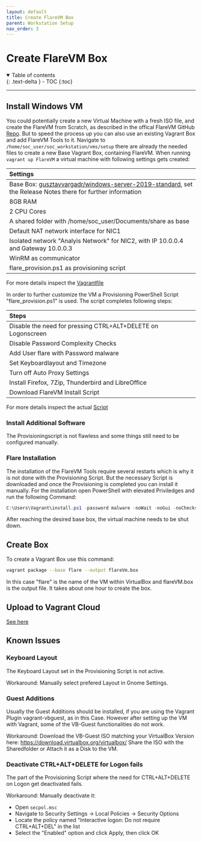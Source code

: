 ```yaml
---
layout: default
title: Create FlareVM Box
parent: Workstation Setup
nav_order: 3
---
```


# Create FlareVM Box

<details open markdown="block">
  <summary>
    Table of contents
  </summary>
  {: .text-delta }
- TOC
{:toc}
</details>

---

## Install Windows VM

You could potentially create a new Virtual Machine with a fresh ISO file, and create the FlareVM from Scratch, as described in the offical FlareVM GitHub [Repo](https://github.com/mandiant/flare-vm). But to speed the process up you can also use an existing Vagrant Box and add FlareVM Tools to it.
Navigate to `/home/soc_user/soc_workstation/vms/setup` there are already the needed files to create a new Base Vagrant Box, containing FlareVM.
When running `vagrant up FlareVM` a virtual machine with following settings gets created:

| Settings |
|:------------|
| Base Box: [gusztavvargadr/windows-server-2019-standard](https://app.vagrantup.com/gusztavvargadr/boxes/windows-server-2019-standard), set the Release Notes there for further information |
| 8GB RAM |
| 2 CPU Cores |
| A shared folder with /home/soc_user/Documents/share as base |
| Default NAT network interface for NIC1 |
| Isolated network "Analyis Network" for NIC2, with IP 10.0.0.4 and Gateway 10.0.0.3 |
| WinRM as communicator |
| flare_provision.ps1 as provisioning script |

For more details inspect the [Vagrantfile](https://github.com/stretfordStart/soc_workstation/blob/ad7ce2186f62ce61a45d1bbf7dcc4a703061ae25/vms/setup/Vagrantfile)

In order to further customize the VM a Provisioning PowerShell Script "flare_provision.ps1" is used.
The script completes following steps:

| Steps |
|:------------|
| Disable the need for pressing CTRL+ALT+DELETE on Logonscreen |
| Disable Password Complexity Checks |
| Add User flare with Password malware |
| Set Keyboardlayout and Timezone |
| Turn off Auto Proxy Settings |
| Install Firefox, 7Zip, Thunderbird and LibreOffice |
| Download FlareVM Install Script |

For more details inspect the actual [Script](https://github.com/stretfordStart/soc_workstation/blob/ad7ce2186f62ce61a45d1bbf7dcc4a703061ae25/vms/setup/flare_provision.ps1)

### Install Additional Software

The Provisioningscript is not flawless and some things still need to be configured manually.

### Flare Installation

The installation of the FlareVM Tools require several restarts which is why it is not done with the Provisioning Script.
But the necessary Script is downloaded and once the Provisioning is completed you can install it manually.
For the installation open PowerShell with elevated Priviledges and run the following Command:

```powershell
C:\Users\Vagrant\install.ps1 -password malware -noWait -noGui -noChecks -customConfig https://raw.githubusercontent.com/stretfordStart/soc_workstation/main/vms/setup/config.xml
```

After reaching the desired base box, the virtual machine needs to be shut down.

## Create Box

To create a Vagrant Box use this command:

``` bash
vagrant package --base flare --output flareVm.box
```

In this case "flare" is the name of the VM within VirtualBox and flareVM.box is the output file.
It takes about one hour to create the box.

## Upload to Vagrant Cloud

[See here](upload_box)

## Known Issues

### Keyboard Layout

The Keyboard Layout set in the Provisioning Script is not active.

Workaround: Manually select prefered Layout in Gnome Settings.

### Guest Additions

Usually the Guest Additions should be installed, if you are using the Vagrant Plugin vagrant-vbguest, as in this Case.
However after setting up the VM with Vagrant, some of the VB-Guest functionalities do not work.

Workaround: Download the VB-Guest ISO matching your VirtualBox Version here: <https://download.virtualbox.org/virtualbox/>
Share the ISO with the Sharedfolder or Attach it as a Disk to the VM.

### Deactivate CTRL+ALT+DELETE for Logon fails

The part of the Provisioning Script where the need for CTRL+ALT+DELETE on Logon get deactivated fails.

Workaround: Manually deactivate it:

- Open `secpol.msc`
- Navigate to Security Settings -> Local Policies -> Security Options
- Locate the policy named "Interactive logon: Do not require CTRL+ALT+DEL" in the list
- Select the "Enabled" option and click Apply, then click OK
